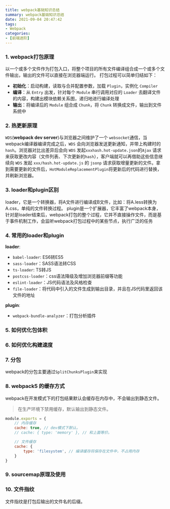 ```yaml
---
title: webpack基础知识总结
summary: webpack基础知识总结
date: 2021-09-04 20:47:42
tags:
- Webpack
categories:
- [前端进阶]
---
```


### 1. webpack打包原理
以一个或多个文件作为打包入口，将整个项目的所有文件编译组合成一个或多个文件输出，输出的文件可以直接在浏览器端运行。
打包过程可以简单归结如下：
- **初始化**：启动构建，读取与合并配置参数，加载 `Plugin`，实例化 `Compiler`
- **编译**：从 `Entry` 出发，针对每个 `Module` 串行调用对应的 `Loader` 去翻译文件的内容，构建出模块依赖关系图，递归地进行编译处理
- **输出**：将编译后的 `Module` 组合成 `Chunk`，将 `Chunk` 转换成文件，输出到文件系统中

### 2. 热更新原理
`WDS`(**webpack dev server**)与浏览器之间维护了一个 `websocket`通信，当webpack编译器编译完成之后，`WDS` 会向浏览器发送更新通知，并带上构建时的 `hash`。浏览器对比出差异后会向 `WDS` 发起`xxxhash.hot-update.json`的`Ajax` 请求来获取更改内容（文件列表、下次更新的`hash`），客户端就可以再借助这些信息继续向 `WDS` 发起 `xxx/hash.hot-update.js` 的 `jsonp` 请求获取增量更新的文件。拿到需要更新的文件后，`HotModuleReplacementPlugin`将更新后的代码进行替换，并刷新浏览器。
### 3. loader和plugin区别
loader，它是一个转换器，将A文件进行编译成B文件，比如：将A.less转换为A.css，单纯的文件转换过程。
plugin是一个扩展器，它丰富了webpack本身，针对是loader结束后，webpack打包的整个过程，它并不直接操作文件，而是基于事件机制工作，会监听webpack打包过程中的某些节点，执行广泛的任务

### 4. 常用的loader和plugin
**loader**:
- `babel-loader`: ES6转ES5
- `sass-loader`：SASS语法转CSS
- `ts-loader`: TS转JS
- `postcss-loader`：css语法降级及增加浏览器前缀等功能
- `eslint-loader`：JS代码语法及风格检查
- `file-loader`：将代码中引入的文件生成到输出目录，并且在JS代码里返回该文件的地址

**plugin**: 
- `webpack-bundle-analyzer`：打包分析插件

### 5. 如何优化包体积

### 6. 如何优化构建速度

### 7. 分包
webpack的分包主要通过`SplitChunksPlugin`来实现

### 8. webpack5 的缓存方式
webpack在开发模式下的打包结果默认会缓存在内存中，不会输出到静态文件。
> 在生产环境下禁用缓存，默认输出到静态文件。
```js
module.exports = {
    // 内存缓存
    cache: true, // dev模式下默认。
    // cache: { type: 'memory' }, // 和上面等价。

    // 文件缓存
    cache: {
        type: 'filesystem', // 编译缓存将保存在文件中，不占用内存
    }
}
```

### 9. sourcemap原理及使用


### 10. 文件指纹
文件指纹是打包后输出的文件名的后缀。